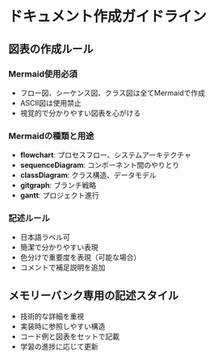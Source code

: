 # ドキュメント作成ガイドライン

## 図表の作成ルール

### Mermaid使用必須
- フロー図、シーケンス図、クラス図は全てMermaidで作成
- ASCII図は使用禁止
- 視覚的で分かりやすい図表を心がける

### Mermaidの種類と用途
- **flowchart**: プロセスフロー、システムアーキテクチャ
- **sequenceDiagram**: コンポーネント間のやりとり
- **classDiagram**: クラス構造、データモデル
- **gitgraph**: ブランチ戦略
- **gantt**: プロジェクト進行

### 記述ルール
- 日本語ラベル可
- 簡潔で分かりやすい表現
- 色分けで重要度を表現（可能な場合）
- コメントで補足説明を追加

## メモリーバンク専用の記述スタイル
- 技術的な詳細を重視
- 実装時に参照しやすい構造
- コード例と図表をセットで記載
- 学習の進捗に応じて更新